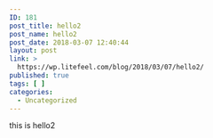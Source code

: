 ```yaml
---
ID: 181
post_title: hello2
post_name: hello2
post_date: 2018-03-07 12:40:44
layout: post
link: >
  https://wp.litefeel.com/blog/2018/03/07/hello2/
published: true
tags: [ ]
categories:
  - Uncategorized
---
```

this is hello2
